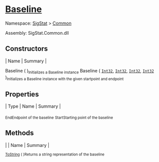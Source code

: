 # [Baseline](./Baseline.md)

Namespace: [SigStat]() > [Common](./README.md)

Assembly: SigStat.Common.dll


## Constructors

| Name | Summary | 

Baseline (  )<sub>Initializes a Baseline instance</sub>
Baseline ( [`Int32`](https://docs.microsoft.com/en-us/dotnet/api/System.Int32), [`Int32`](https://docs.microsoft.com/en-us/dotnet/api/System.Int32), [`Int32`](https://docs.microsoft.com/en-us/dotnet/api/System.Int32), [`Int32`](https://docs.microsoft.com/en-us/dotnet/api/System.Int32) )<sub>Initializes a Baseline instance with the given startpoint and endpoint</sub>


## Properties

| Type | Name | Summary | 

<sub>End</sub><sub>Endpoint of the baseline</sub>
<sub>Start</sub><sub>Starting point of the baseline</sub>


## Methods

|  | Name | Summary | 

<sub>[ToString](./Methods/Baseline-100663332.md) (  )</sub><sub>Returns a string representation of the baseline</sub>


